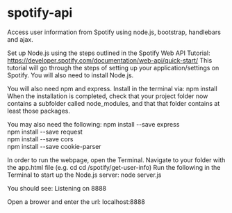 # spotify-api
Access user information from Spotify using node.js, bootstrap, handlebars and ajax.

Set up Node.js using the steps outlined in the Spotify Web API Tutorial: https://developer.spotify.com/documentation/web-api/quick-start/
This tutorial will go through the steps of setting up your application/settings on Spotify.
You will also need to install Node.js.

You will also need npm and express. Install in the terminal via:
npm install
When the installation is completed, check that your project folder now contains a subfolder called node_modules, and that that folder contains at least those packages.

You may also need the following:
npm install --save express  
npm install --save request  
npm install --save cors  
npm install --save cookie-parser  

In order to run the webpage, open the Terminal.
Navigate to your folder with the app.html file (e.g. cd cd /spotify/get-user-info)
Run the following in the Terminal to start up the Node.js server:
node server.js

You should see: Listening on 8888



Open a brower and enter the url:  localhost:8888





